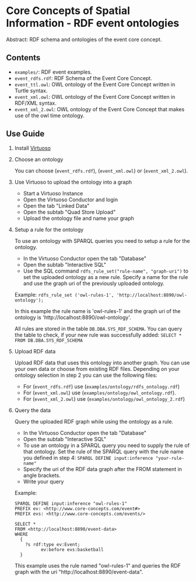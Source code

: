 Core Concepts of Spatial Information - RDF event ontologies
===========================================================

Abstract: RDF schema and ontologies of the event core concept.

Contents
----------------------

* `examples/`: RDF event examples.
* `event_rdfs.rdf`: RDF Schema of the Event Core Concept.
* `event_ttl.owl`: OWL ontology of the Event Core Concept written in Turtle syntax.
* `event_xml.owl`: OWL ontology of the Event Core Concept written in RDF/XML syntax.
* `event_xml_2.owl`: OWL ontology of the Event Core Concept that makes use of the owl time ontology.


Use Guide
----------------------
1. Install [Virtuoso](http://virtuoso.openlinksw.com/)

2. Choose an ontology

    You can choose (`event_rdfs.rdf`), (`event_xml.owl`) or (`event_xml_2.owl`).

3. Use Virtuoso to upload the ontology into a graph
    - Start a Virtuoso Instance
    - Open the Virtuoso Conductor and login
    - Open the tab "Linked Data"
    - Open the subtab "Quad Store Upload"
    - Upload the ontology file and name your graph

4. Setup a rule for the ontology

    To use an ontology with SPARQL queries you need to setup a rule for the ontology.

    - In the Virtuoso Conductor open the tab "Database"
    - Open the subtab "Interactive SQL"
    - Use the SQL command `rdfs_rule_set("rule-name", "graph-uri")` to set the uploaded ontology as a new rule. Specify a name for the rule and use the graph uri of the previously uploaded ontology.

    Example:
    `rdfs_rule_set ('owl-rules-1', 'http://localhost:8890/owl-ontology');`

    In this example the rule name is 'owl-rules-1' and the graph uri of the ontology is 'http://localhost:8890/owl-ontology'.

    All rules are stored in the table `DB.DBA.SYS_RDF_SCHEMA`. You can query the table to check, if your new rule was successfully added: `SELECT * FROM DB.DBA.SYS_RDF_SCHEMA`

5. Upload RDF data

    Upload RDF data that uses this ontology into another graph. You can use your own data or choose from existing RDF files. Depending on your ontology selection in step 2 you can use the following files:

    - For (`event_rdfs.rdf`) use (`examples/ontology/rdfs_ontology.rdf`)
    - For (`event_xml.owl`) use (`examples/ontology/owl_ontology.rdf`).
    - For (`event_xml_2.owl`) use (`examples/ontology/owl_ontology_2.rdf`)

6. Query the data

    Query the uploaded RDF graph while using the ontology as a rule.

    - In the Virtuoso Conductor open the tab "Database"
    - Open the subtab "Interactive SQL"
    - To use an ontology in a SPARQL query you need to supply the rule of that ontology. Set the rule of the SPARQL query with the rule name you defined in step 4: `SPARQL DEFINE input:inference "your-rule-name"`
    - Specify the uri of the RDF data graph after the FROM statement in angle brackets.
    - Write your query

    Example:

    ```
    SPARQL DEFINE input:inference "owl-rules-1"
    PREFIX ev: <http://www.core-concepts.com/event#>
    PREFIX evs: <http://www.core-concepts.com/events/>

    SELECT *
    FROM <http://localhost:8890/event-data>
    WHERE
      {
        ?s rdf:type ev:Event;
              ev:before evs:basketball
      }
    ```

    This example uses the rule named "owl-rules-1" and queries the RDF graph with the uri "http://localhost:8890/event-data".
